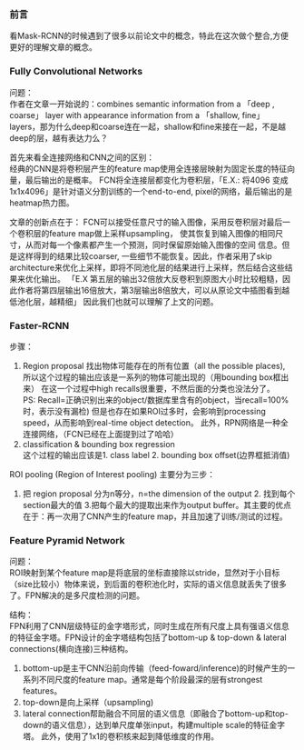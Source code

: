 ### 前言
看Mask-RCNN的时候遇到了很多以前论文中的概念，特此在这次做个整合,方便更好的理解文章的概念。

### Fully Convolutional Networks
问题：  
作者在文章一开始说的：combines semantic information from a 「deep , coarse」 layer with appearance information from a 「shallow, fine」 layers，那为什么deep和coarse连在一起，shallow和fine来接在一起，不是越deep的层，越有表达力么？

首先来看全连接网络和CNN之间的区别：  
经典的CNN是将卷积层产生的feature map使用全连接层映射为固定长度的特征向量，最后输出的是概率。
FCN将全连接层都变化为卷积层，「E.X.: 将4096 变成1x1x4096」是针对语义分割训练的一个end-to-end, pixel的网络，最后输出的是heatmap热力图。  

文章的创新点在于：
FCN可以接受任意尺寸的输入图像，采用反卷积层对最后一个卷积层的feature map做上采样upsampling，
使其恢复到输入图像的相同尺寸，从而对每一个像素都产生一个预测，同时保留原始输入图像的空间
信息。但是这样得到的结果比较coarser, 一些细节不能恢复。因此，作者采用了skip architecture来优化上采样，即将不同池化层的结果进行上采样，然后结合这些结果来优化输出。
「E.X 第五层的输出32倍放大反卷积到原图大小时比较粗糙，因此作者将第四层输出16倍放大，第3层输出8倍放大，可以从原论文中插图看到越低池化层，越精细」
因此我们也就可以理解了上文的问题。

### Faster-RCNN
步骤：
1. Region proposal 找出物体可能存在的所有位置（all the possible places),  所以这个过程的输出应该是一系列的物体可能出现的（用bounding box框出来）
在这一个过程中high recalls很重要，不然后面的分类也没法分了。  
  PS: Recall=正确识别出来的object/数据库里含有的object，当recall=100%时，表示没有漏检)
但是也存在如果ROI过多时，会影响到processing speed，从而影响到real-time object detection。
此外，RPN网络是一种全连接网络，（FCN已经在上面提到过了哈哈）
2. classification & bounding box regression  
这个过程的输出应该是1. class label 2. bounding box offset(边界框抵消值) 

ROI pooling (Region of Interest pooling)
主要分为三步：
1. 把 region proposal 分为n等分，n=the dimension of the output  2. 找到每个section最大的值  3.把每个最大的提取出来作为output buffer。其主要的优点在于：再一次用了CNN产生的feature map，并且加速了训练/测试的过程。

### Feature Pyramid Network
问题：  
ROI映射到某个feature map是将底层的坐标直接除以stride，显然对于小目标（size比较小）物体来说，到后面的卷积池化时，实际的语义信息就丢失了很多了。FPN解决的是多尺度检测的问题。 

结构：  
FPN利用了CNN层级特征的金字塔形式，同时生成在所有尺度上具有强语义信息的特征金字塔。FPN设计的金字塔结构包括了bottom-up & top-down & lateral connections(横向连接)三种结构。  
1. bottom-up是主干CNN沿前向传输（feed-foward/inference)的时候产生的一系列不同尺度的feature map。通常是每个阶段最深的层有strongest features。  
2. top-down是向上采样（upsampling)  
3. lateral connection帮助融合不同层的语义信息（即融合了bottom-up和top-down的语义信息），达到单尺度单张input，构建multiple scale的特征金字塔。
 此外，使用了1x1的卷积核来起到降低维度的作用。


